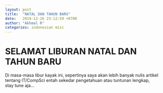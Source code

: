 ```yaml
---
layout: post
title:  "NATAL DAN TAHUN BARU"
date:   2019-12-26 23:12:59 +0700
author: "Akhmal R"
categories: indonesian misc
---
```


# SELAMAT LIBURAN NATAL DAN TAHUN BARU
Di masa-masa libur kayak ini, sepertinya saya akan lebih banyak nulis artikel tentang IT/CompSci entah sekedar pengetahuan atau tuntunan lengkap, stay tune aja...
